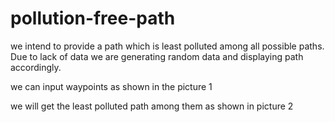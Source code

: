 # pollution-free-path
we intend to provide a path which is least polluted among all possible paths. Due to lack of data we are generating random data and displaying path accordingly.

we can input waypoints as shown in the picture 1



we will get the least polluted path among them as shown in picture 2 
